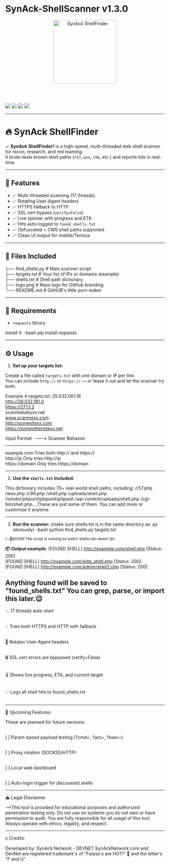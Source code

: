 # SynAck-ShellScanner v1.3.0

<p align="center">
  <img src="logo.png" alt="SynAck ShellFinder" width="200"/>

  <br/><br/>

  <img src="https://img.shields.io/badge/Python-3.x-blue?logo=python&logoColor=white" />
  <img src="https://img.shields.io/badge/Threads-17-red?style=flat-square" />
  <img src="https://img.shields.io/badge/SSL-Bypass%20Enabled-critical?style=flat-square&color=purple" />
  <img src="https://img.shields.io/badge/Made%20By-SynAck%20Network-black?style=flat-square" />
</p>

---

# 🔥 SynAck ShellFinder

✓ **SynAck ShellFinder!** is a high-speed, multi-threaded web shell scanner for recon, research, and red teaming.  
It brute-tests known shell paths (`r57`, `wso`, `c99`, etc.) and reports hits in real-time.

---

## 🚀 Features

- ✅ Multi-threaded scanning (17 threads)
- ✅ Rotating User-Agent headers
- ✅ HTTPS fallback to HTTP
- ✅ SSL cert bypass (`verify=False`)
- ✅ Live spinner with progress and ETA
- ✅ Hits auto-logged to `found_shells.txt`
- ✅ Obfuscated + CMS shell paths supported
- ✅ Clean UI output for mobile/Termux

---

## 📂 Files Included

├── find_shells.py # Main scanner script <br>
├── targets.txt    # Your list of IPs or domains (example) <br>
├── shells.txt     # Shell path dictionary <br>
├── logo.png       # Repo logo for GitHub branding <br>
└── README.md      # GitHUB's little porn maker <br>

---

## 🧠 Requirements 
- `requests` library

Install it:
-bash
pip install requests

---

## ⚙️ Usage

1. **Set up your targets list:**

Create a file called `targets.txt` with one domain or IP per line.  
You can include `http://` or `https://` — or leave it out and let the scanner try both.

Example 4 targets.txt:
25.032.001.16<br>
http://26.032.181.0<br>
https://27.1.1.2<br>
scanmebabyxx.net<br>
www.scanmexx.com<br>
http://somesitexx.com<br>
https://someothersitexx.net<br>

Input Format ----> Scanner Behavior
____________________________________
example.com	Tries both http:// and https://<br>
http://ip	Only tries http://ip<br>
https://domain	Only tries https://domain

---

2. **Use the `shells.txt` included:**

This dictionary includes 70+ real-world shell paths, including:
/r57.php /wso.php /c99.php /shell.php /uploads/shell.php /vendor/phpunit/phpunit/phpunit /wp-content/uploads/shell.php /cgi-bin/shell.php....These are just some of them.
You can add more or customize it anytime.

---

3. **Run the scanner:**
(make sure shells.txt is in the same directory as .py obviously)
-bash
python find_shells.py targets.txt

<small>(💥🤯BOOM! The script is running so watch shells rain down! 😮)</small>

**📦 Output example:**
[FOUND SHELL] http://example.com/shell.php [Status: 200]<br>
[FOUND SHELL] http://example.com/elite_shell.php [Status: 200]<br>
[FOUND SHELL] http://example.com/admin/shell2.php [Status: 200]<br>

Anything found will be saved to "found_shells.txt"
You can grep, parse, or import this later.😉
---

💥 17 threads auto-start<br><br>

💡 Tries both HTTPS and HTTP with fallback<br><br>

🔁 Rotates User-Agent headers<br><br>

🔒 SSL cert errors are bypassed (verify=False)<br><br>

⏳ Shows live progress, ETA, and current target<br><br>

✅ Logs all shell hits to found_shells.txt<br><br>

---

🧬 Upcoming Features:<br>

These are planned for future versions:<br><br>

[ ] Param-based payload testing (?cmd=, ?act=, ?exec=)<br><br>

[ ] Proxy rotation (SOCKS5/HTTP)<br><br>

[ ] Local web dashboard <br><br>

[ ] Auto-login trigger for discovered shells

---

⚠️ Legal Disclaimer

-->This tool is provided for educational purposes and authorized penetration testing only.
Do not use on systems you do not own or have permission to audit. You are fully responsible 
for all usage of this tool. Always operate with ethics, legality, and respect.

---

✊ Credits:

Developed by: SynAck Network - DEVNET
SynAckNetwork.com and DevNet are registered trademark's of "Fatass's are HOT!" 🥵 and the letter's "F and U"

